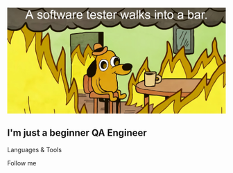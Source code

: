 [![Header](https://github.com/Ro-on/Ro-on/blob/main/assets/header.jpg)](https://www.youtube.com/watch?v=3uPIFItnrcg)

## I'm just a beginner QA Engineer

Languages & Tools

Follow me